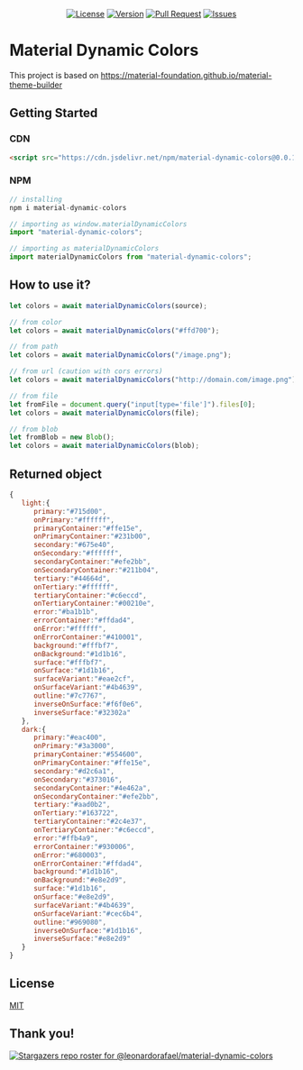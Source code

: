<p align="center">
    <a href="https://github.com/leonardorafael/material-dynamic-colors/blob/main/LICENSE"><img src="https://img.shields.io/github/license/leonardorafael/material-dynamic-colors" alt="License"></a>
    <a href="https://www.npmjs.com/package/material-dynamic-colors"><img src="https://img.shields.io/npm/v/material-dynamic-colors" alt="Version"></a>
    <a href="https://github.com/leonardorafael/material-dynamic-colors/pulls"><img src="https://img.shields.io/github/issues-pr/leonardorafael/material-dynamic-colors" alt="Pull Request"></a>
    <a href="https://github.com/leonardorafael/material-dynamic-colors/issues"><img src="https://img.shields.io/github/issues/leonardorafael/material-dynamic-colors" alt="Issues"></a>
</p>

# Material Dynamic Colors

This project is based on https://material-foundation.github.io/material-theme-builder

## Getting Started

### CDN

```html
<script src="https://cdn.jsdelivr.net/npm/material-dynamic-colors@0.0.11/dist/cdn/material-dynamic-colors.min.js" type="text/javascript"></script>
```

### NPM

```js
// installing
npm i material-dynamic-colors
```

```js
// importing as window.materialDynamicColors
import "material-dynamic-colors";

// importing as materialDynamicColors
import materialDynamicColors from "material-dynamic-colors";
```

## How to use it?
```js
let colors = await materialDynamicColors(source);

// from color
let colors = await materialDynamicColors("#ffd700");

// from path
let colors = await materialDynamicColors("/image.png");

// from url (caution with cors errors)
let colors = await materialDynamicColors("http://domain.com/image.png");

// from file
let fromFile = document.query("input[type='file']").files[0];
let colors = await materialDynamicColors(file);

// from blob
let fromBlob = new Blob();
let colors = await materialDynamicColors(blob);
```

## Returned object
```js
{
   light:{
      primary:"#715d00",
      onPrimary:"#ffffff",
      primaryContainer:"#ffe15e",
      onPrimaryContainer:"#231b00",
      secondary:"#675e40",
      onSecondary:"#ffffff",
      secondaryContainer:"#efe2bb",
      onSecondaryContainer:"#211b04",
      tertiary:"#44664d",
      onTertiary:"#ffffff",
      tertiaryContainer:"#c6eccd",
      onTertiaryContainer:"#00210e",
      error:"#ba1b1b",
      errorContainer:"#ffdad4",
      onError:"#ffffff",
      onErrorContainer:"#410001",
      background:"#fffbf7",
      onBackground:"#1d1b16",
      surface:"#fffbf7",
      onSurface:"#1d1b16",
      surfaceVariant:"#eae2cf",
      onSurfaceVariant:"#4b4639",
      outline:"#7c7767",
      inverseOnSurface:"#f6f0e6",
      inverseSurface:"#32302a"
   },
   dark:{
      primary:"#eac400",
      onPrimary:"#3a3000",
      primaryContainer:"#554600",
      onPrimaryContainer:"#ffe15e",
      secondary:"#d2c6a1",
      onSecondary:"#373016",
      secondaryContainer:"#4e462a",
      onSecondaryContainer:"#efe2bb",
      tertiary:"#aad0b2",
      onTertiary:"#163722",
      tertiaryContainer:"#2c4e37",
      onTertiaryContainer:"#c6eccd",
      error:"#ffb4a9",
      errorContainer:"#930006",
      onError:"#680003",
      onErrorContainer:"#ffdad4",
      background:"#1d1b16",
      onBackground:"#e8e2d9",
      surface:"#1d1b16",
      onSurface:"#e8e2d9",
      surfaceVariant:"#4b4639",
      onSurfaceVariant:"#cec6b4",
      outline:"#969080",
      inverseOnSurface:"#1d1b16",
      inverseSurface:"#e8e2d9"
   }
}
```



## License

[MIT](https://opensource.org/licenses/MIT)

## Thank you!
[![Stargazers repo roster for @leonardorafael/material-dynamic-colors](https://reporoster.com/stars/notext/leonardorafael/material-dynamic-colors)](https://github.com/leonardorafael/material-dynamic-colors/stargazers)
